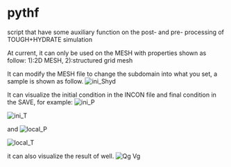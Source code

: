 # pythf
script that have some auxiliary function on the post- and pre- processing of TOUGH+HYDRATE simulation  

At current, it can only be used on the MESH with properties shown as follow: 1):2D MESH, 2):structured grid mesh

It can modify the MESH file to change the subdomain into what you set, a sample is shown as follow.
![ini_Shyd](https://user-images.githubusercontent.com/111716358/202487423-38616b62-9762-4fe7-98e9-9445ea2e1579.jpg)


It can visualize the initial condition in the INCON file and final condition in the SAVE, for example:
![ini_P](https://user-images.githubusercontent.com/111716358/202487674-e74650b7-45d4-4284-94e1-f5b3fb76e275.jpg)

![ini_T](https://user-images.githubusercontent.com/111716358/202487750-e63cae53-8ecd-4765-8011-12b3ff7e1897.jpg)

and
![local_P](https://user-images.githubusercontent.com/111716358/202488155-f056ba25-bec8-45ef-be24-d40f7b58b2c1.jpg)

![local_T](https://user-images.githubusercontent.com/111716358/202488190-845547ab-7311-4e83-ae3d-a912bc35be8a.jpg)


it can also visualize the result of well.
![Qg Vg](https://user-images.githubusercontent.com/111716358/202487878-130b6093-5255-4a63-832c-46530bbdc7ff.jpg)
